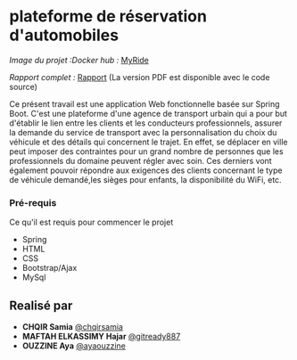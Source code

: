 # plateforme de réservation d'automobiles
_Image du projet :Docker hub :_
 [MyRide](https://hub.docker.com/repository/docker/chqirsamia/myride) 
 
 _Rapport complet :_
 [Rapport](https://www.overleaf.com/read/mbjfzyyywjbv)
(La version PDF est disponible avec le code source)

Ce présent travail est  une application Web fonctionnelle basée sur Spring Boot.
C'est une plateforme d'une agence de transport urbain qui a pour but d'établir le lien entre les clients et les conducteurs professionnels, assurer la demande du service de transport avec la personnalisation du choix du véhicule et des détails qui concernent le trajet. En effet, se déplacer en ville peut imposer des contraintes pour un grand nombre de personnes que les professionnels du domaine peuvent régler avec soin. Ces derniers vont également pouvoir répondre aux exigences des clients concernant le type de véhicule demandé,les sièges pour enfants, la disponibilité du WiFi, etc.

### Pré-requis

Ce qu'il est requis pour commencer le projet
- Spring
- HTML 
- CSS
- Bootstrap/Ajax
- MySql

## Realisé par

* **CHQIR Samia**  [@chqirsamia](https://github.com/chqirsamia)
* **MAFTAH ELKASSIMY Hajar**  [@gitready887](https://github.com/gitready887)
* **OUZZINE Aya**  [@ayaouzzine](https://github.com/ayaouzzine)
